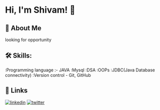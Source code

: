 
# Hi, I'm Shivam! 👋

## 🚀 About Me
looking for opportunity




## 🛠 Skills:
  :Programming language :- JAVA
  :Mysql
  :DSA
  :OOPs
  :JDBC(Java Database connectivity)
  :Version control - Git, GitHub



## 🔗 Links
[![linkedin](www.linkedin.com/in/shivam-singh-21450621b)](https://www.linkedin.com/)
[![twitter](https://twitter.com/shivamsingh3304)](https://twitter.com/)

